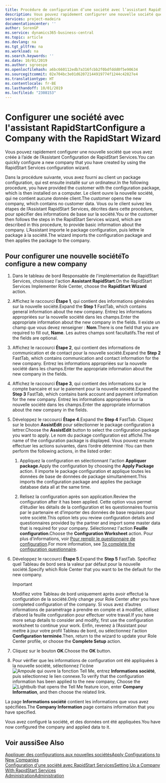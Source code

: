 ```yaml
---
title: Procédure de configuration d’une société avec l’assistant RapidStart | Microsoft Docs
description: Vous pouvez rapidement configurer une nouvelle société que vous avez créée à l’aide de l’Assistant Configuration de RapidStart Services.
services: project-madeira
documentationcenter: ''
author: SorenGP
ms.service: dynamics365-business-central
ms.topic: article
ms.devlang: na
ms.tgt_pltfrm: na
ms.workload: na
ms.search.keywords: ''
ms.date: 10/01/2019
ms.author: sgroespe
ms.openlocfilehash: a6bc660112edb7a316fcbb2f0bdfddd0f5e90634
ms.sourcegitcommit: 02e704bc3e01d62072144919774f1244c42827e4
ms.translationtype: HT
ms.contentlocale: fr-BE
ms.lasthandoff: 10/01/2019
ms.locfileid: "2308153"
---
```

# <a name="configure-a-company-with-the-rapidstart-wizard"></a><span data-ttu-id="495f4-103">Configurer une société avec l'assistant RapidStart</span><span class="sxs-lookup"><span data-stu-id="495f4-103">Configure a Company with the RapidStart Wizard</span></span>
<span data-ttu-id="495f4-104">Vous pouvez rapidement configurer une nouvelle société que vous avez créée à l’aide de l’Assistant Configuration de RapidStart Services.</span><span class="sxs-lookup"><span data-stu-id="495f4-104">You can quickly configure a new company that you have created by using the RapidStart Services configuration wizard.</span></span>

<span data-ttu-id="495f4-105">Dans la procédure suivante, vous avez fourni au client un package configuration, qui est ensuite installé sur un ordinateur.</span><span class="sxs-lookup"><span data-stu-id="495f4-105">In the following procedure, you have provided the customer with the configuration package, which is then installed on a computer.</span></span> <span data-ttu-id="495f4-106">Le client ouvre la nouvelle société, qui ne contient aucune donnée client.</span><span class="sxs-lookup"><span data-stu-id="495f4-106">The customer opens the new company, which contains no customer data.</span></span> <span data-ttu-id="495f4-107">Vous ou le client suivez les étapes de l’Assistant RapidStart Services, décrites dans cette procédure, pour spécifier des informations de base sur la société.</span><span class="sxs-lookup"><span data-stu-id="495f4-107">You or the customer then follows the steps in the RapidStart Services wizard, which are described in this procedure, to provide basic information about the company.</span></span> <span data-ttu-id="495f4-108">L’Assistant importe le package configuration, puis lettre le package à la société.</span><span class="sxs-lookup"><span data-stu-id="495f4-108">The wizard imports the configuration package and then applies the package to the company.</span></span>  

## <a name="to-configure-a-new-company"></a><span data-ttu-id="495f4-109">Pour configurer une nouvelle société</span><span class="sxs-lookup"><span data-stu-id="495f4-109">To configure a new company</span></span>  
1. <span data-ttu-id="495f4-110">Dans le tableau de bord Responsable de l'implémentation de RapidStart Services, choisissez l'action **Assistant RapidStart**.</span><span class="sxs-lookup"><span data-stu-id="495f4-110">On the RapidStart Services Implementer Role Center, choose the **RapidStart Wizard** action.</span></span>  
2. <span data-ttu-id="495f4-111">Affichez le raccourci **Étape 1**, qui contient des informations générales sur la nouvelle société.</span><span class="sxs-lookup"><span data-stu-id="495f4-111">Expand the **Step 1** FastTab, which contains general information about the new company.</span></span> <span data-ttu-id="495f4-112">Entrez les informations appropriées sur la nouvelle société dans les champs.</span><span class="sxs-lookup"><span data-stu-id="495f4-112">Enter the appropriate information about the new company in the fields.</span></span> <span data-ttu-id="495f4-113">Il existe un champ que vous devez renseigner : **Nom**.</span><span class="sxs-lookup"><span data-stu-id="495f4-113">There is one field that you are required to fill out, **Name**.</span></span> <span data-ttu-id="495f4-114">Les autres champs sont facultatifs.</span><span class="sxs-lookup"><span data-stu-id="495f4-114">The rest of the fields are optional.</span></span>  
3. <span data-ttu-id="495f4-115">Affichez le raccourci **Étape 2**, qui contient des informations de communication et de contact pour la nouvelle société.</span><span class="sxs-lookup"><span data-stu-id="495f4-115">Expand the **Step 2** FastTab, which contains communication and contact information for the new company.</span></span> <span data-ttu-id="495f4-116">Entrez les informations appropriées sur la nouvelle société dans les champs.</span><span class="sxs-lookup"><span data-stu-id="495f4-116">Enter the appropriate information about the new company in the fields.</span></span>
4. <span data-ttu-id="495f4-117">Affichez le raccourci **Étape 3**, qui contient des informations sur le compte bancaire et sur le paiement pour la nouvelle société.</span><span class="sxs-lookup"><span data-stu-id="495f4-117">Expand the **Step 3** FastTab, which contains bank account and payment information for the new company.</span></span> <span data-ttu-id="495f4-118">Entrez les informations appropriées sur la nouvelle société dans les champs.</span><span class="sxs-lookup"><span data-stu-id="495f4-118">Enter the appropriate information about the new company in the fields.</span></span>  
5. <span data-ttu-id="495f4-119">Développez le raccourci **Étape 4**.</span><span class="sxs-lookup"><span data-stu-id="495f4-119">Expand the **Step 4** FastTab.</span></span> <span data-ttu-id="495f4-120">Cliquez sur le bouton **AssistEdit** pour sélectionner le package configuration à lettrer.</span><span class="sxs-lookup"><span data-stu-id="495f4-120">Choose the **AssistEdit** button to select the configuration package you want to apply.</span></span> <span data-ttu-id="495f4-121">Le nom du package configuration est affiché.</span><span class="sxs-lookup"><span data-stu-id="495f4-121">The name of the configuration package is displayed.</span></span> <span data-ttu-id="495f4-122">Vous pouvez ensuite effectuer les actions suivantes, dans l’ordre déterminé :</span><span class="sxs-lookup"><span data-stu-id="495f4-122">You can then perform the following actions, in the listed order:</span></span>  

    1. <span data-ttu-id="495f4-123">Appliquez la configuration en sélectionnant l'action **Appliquer package**.</span><span class="sxs-lookup"><span data-stu-id="495f4-123">Apply the configuration by choosing the **Apply Package** action.</span></span> <span data-ttu-id="495f4-124">Il importe le package configuration et applique toutes les données de base de données de package simultanément.</span><span class="sxs-lookup"><span data-stu-id="495f4-124">This imports the configuration package and applies the package database data all at the same time.</span></span>  

    2. <span data-ttu-id="495f4-125">Relisez la configuration après son application.</span><span class="sxs-lookup"><span data-stu-id="495f4-125">Review the configuration after it has been applied.</span></span> <span data-ttu-id="495f4-126">Cette option vous permet d’étudier les détails de la configuration et les questionnaires fournis par le partenaire et d’importer des données de base requises pour votre société.</span><span class="sxs-lookup"><span data-stu-id="495f4-126">This option lets you review configuration details and questionnaires provided by the partner and import some master data that is required for your company.</span></span> <span data-ttu-id="495f4-127">Sélectionnez l'action **Feuille configuration**.</span><span class="sxs-lookup"><span data-stu-id="495f4-127">Choose the **Configuration Worksheet** action.</span></span> <span data-ttu-id="495f4-128">Pour plus d’informations, voir [Pour remplir le questionnaire de configuration](admin-gather-customer-setup-values.md#to-complete-the-configuration-questionnaire).</span><span class="sxs-lookup"><span data-stu-id="495f4-128">For more information, see [To complete the configuration questionnaire](admin-gather-customer-setup-values.md#to-complete-the-configuration-questionnaire).</span></span>  

6. <span data-ttu-id="495f4-129">Développez le raccourci **Étape 5**.</span><span class="sxs-lookup"><span data-stu-id="495f4-129">Expand the **Step 5** FastTab.</span></span> <span data-ttu-id="495f4-130">Spécifiez quel Tableau de bord sera la valeur par défaut pour la nouvelle société.</span><span class="sxs-lookup"><span data-stu-id="495f4-130">Specify which Role Center that you want to be the default for the new company.</span></span>  

    > [!IMPORTANT]  
    >  <span data-ttu-id="495f4-131">Modifiez votre Tableau de bord uniquement après avoir effectué la configuration de la société.</span><span class="sxs-lookup"><span data-stu-id="495f4-131">Only change your Role Center after you have completed configuration of the company.</span></span> <span data-ttu-id="495f4-132">Si vous avez d’autres informations de paramétrage à prendre en compte et à modifier, utilisez d’abord la feuille configuration pour effectuer votre travail.</span><span class="sxs-lookup"><span data-stu-id="495f4-132">If you have more setup details to consider and modify, first use the configuration worksheet to continue your work.</span></span> <span data-ttu-id="495f4-133">Enfin, revenez à l’Assistant pour mettre à jour votre profil Tableau de bord, ou sélectionnez l'action **Configuration terminée**.</span><span class="sxs-lookup"><span data-stu-id="495f4-133">Then, return to the wizard to update your Role Center profile, or choose the **Complete Setup** action.</span></span>

7. <span data-ttu-id="495f4-134">Cliquez sur le bouton **OK**.</span><span class="sxs-lookup"><span data-stu-id="495f4-134">Choose the **OK** button.</span></span>  
8. <span data-ttu-id="495f4-135">Pour vérifier que les informations de configuration ont été appliquées à la nouvelle société, sélectionnez l'icône ![Ampoule qui ouvre la fonction Tell Me](media/ui-search/search_small.png "Dites-moi ce que vous voulez faire"), entrez **Informations société**, puis sélectionnez le lien connexe.</span><span class="sxs-lookup"><span data-stu-id="495f4-135">To verify that the configuration information has been applied to the new company, Choose the ![Lightbulb that opens the Tell Me feature](media/ui-search/search_small.png "Tell me what you want to do") icon, enter **Company Information**, and then choose the related link.</span></span>

<span data-ttu-id="495f4-136">La page **Informations société** contient les informations que vous avez spécifiées.</span><span class="sxs-lookup"><span data-stu-id="495f4-136">The **Company Information** page contains information that you have specified.</span></span>   

<span data-ttu-id="495f4-137">Vous avez configuré la société, et des données ont été appliquées.</span><span class="sxs-lookup"><span data-stu-id="495f4-137">You have now configured the company and applied data to it.</span></span>  

## <a name="see-also"></a><span data-ttu-id="495f4-138">Voir aussi</span><span class="sxs-lookup"><span data-stu-id="495f4-138">See Also</span></span>  
[<span data-ttu-id="495f4-139">Appliquer des configurations aux nouvelles sociétés</span><span class="sxs-lookup"><span data-stu-id="495f4-139">Apply Configurations to New Companies</span></span>](admin-apply-configuration-to-new-companies.md)  
[<span data-ttu-id="495f4-140">Configuration d'une société avec RapidStart Services</span><span class="sxs-lookup"><span data-stu-id="495f4-140">Setting Up a Company With RapidStart Services</span></span>](admin-set-up-a-company-with-rapidstart.md)  
[<span data-ttu-id="495f4-141">Administration</span><span class="sxs-lookup"><span data-stu-id="495f4-141">Administration</span></span>](admin-setup-and-administration.md)

